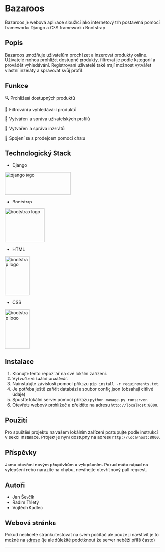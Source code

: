 # Bazaroos

Bazaroos je webová aplikace sloužící jako internetový trh postavená pomocí frameworku Django a CSS frameworku Bootstrap.

## Popis

Bazaroos umožňuje uživatelům procházet a inzerovat produkty online. Uživatelé mohou prohlížet dostupné produkty, filtrovat je podle kategorií a provádět vyhledávání. Registrovaní uživatelé také mají možnost vytvářet vlastní inzeráty a spravovat svůj profil.

## Funkce

🔍 Prohlížení dostupných produktů

🚀 Filtrování a vyhledávání produktů

👤 Vytváření a správa uživatelských profilů

📂 Vytváření a správa inzerátů

💬 Spojení se s prodejcem pomocí chatu

## Technologický Stack

- Django
<img src="https://upload.wikimedia.org/wikipedia/commons/7/75/Django_logo.svg" alt="django logo" height="74" width="213">

- Bootstrap
<img src="https://upload.wikimedia.org/wikipedia/commons/b/b2/Bootstrap_logo.svg" alt="bootstrap logo" height="110" width="128">

- HTML
<img src="https://upload.wikimedia.org/wikipedia/commons/6/61/HTML5_logo_and_wordmark.svg" alt="bootstrap logo" height="128" width="80">

- CSS
<img src="https://upload.wikimedia.org/wikipedia/commons/d/d5/CSS3_logo_and_wordmark.svg" alt="bootstrap logo" height="128" width="80">


## Instalace

1. Klonujte tento repozitář na své lokální zařízení.
2. Vytvořte virtuální prostředí.
3. Nainstalujte závislosti pomocí příkazu `pip install -r requirements.txt`.
4. Je potřeba ještě zařídit databázi a soubor config.json (obsahují citlivé údaje)
5. Spusťte lokální server pomocí příkazu `python manage.py runserver`.
6. Otevřete webový prohlížeč a přejděte na adresu `http://localhost:8000`.

## Použití

Pro spuštění projektu na vašem lokálním zařízení postupujte podle instrukcí v sekci Instalace. Projekt je nyní dostupný na adrese `http://localhost:8000`.

## Příspěvky

Jsme otevřeni novým příspěvkům a vylepšením. Pokud máte nápad na vylepšení nebo narazíte na chybu, neváhejte otevřít nový pull request.

## Autoři

- Jan Ševčík
- Radim Tříletý
- Vojtěch Kadlec

## Webová stránka

Pokud nechcete stránku testovat na svém počítač ale pouze ji navštívit je to možné na [adrese](https://domovprojekt.com) (je ale důležité podotknout že server neběží příliš často)


---

